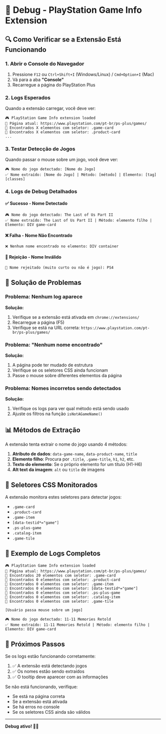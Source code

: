 # 🐛 Debug - PlayStation Game Info Extension

## 🔍 Como Verificar se a Extensão Está Funcionando

### 1. Abrir o Console do Navegador
1. Pressione `F12` ou `Ctrl+Shift+I` (Windows/Linux) / `Cmd+Option+I` (Mac)
2. Vá para a aba **"Console"**
3. Recarregue a página do PlayStation Plus

### 2. Logs Esperados

Quando a extensão carregar, você deve ver:

```
🎮 PlayStation Game Info extension loaded
📍 Página atual: https://www.playstation.com/pt-br/ps-plus/games/
🎯 Encontrados X elementos com seletor: .game-card
🎯 Encontrados X elementos com seletor: .product-card
...
```

### 3. Testar Detecção de Jogos

Quando passar o mouse sobre um jogo, você deve ver:

```
🎮 Nome do jogo detectado: [Nome do Jogo]
✅ Nome extraído: [Nome do Jogo] | Método: [método] | Elemento: [tag] [classes]
```

### 4. Logs de Debug Detalhados

#### ✅ **Sucesso - Nome Detectado**
```
🎮 Nome do jogo detectado: The Last of Us Part II
✅ Nome extraído: The Last of Us Part II | Método: elemento filho | Elemento: DIV game-card
```

#### ❌ **Falha - Nome Não Encontrado**
```
❌ Nenhum nome encontrado no elemento: DIV container
```

#### 🚫 **Rejeição - Nome Inválido**
```
🚫 Nome rejeitado (muito curto ou não é jogo): PS4
```

## 🔧 Solução de Problemas

### Problema: Nenhum log aparece
**Solução:**
1. Verifique se a extensão está ativada em `chrome://extensions/`
2. Recarregue a página (F5)
3. Verifique se está na URL correta: `https://www.playstation.com/pt-br/ps-plus/games/`

### Problema: "Nenhum nome encontrado"
**Solução:**
1. A página pode ter mudado de estrutura
2. Verifique se os seletores CSS ainda funcionam
3. Passe o mouse sobre diferentes elementos da página

### Problema: Nomes incorretos sendo detectados
**Solução:**
1. Verifique os logs para ver qual método está sendo usado
2. Ajuste os filtros na função `isNotAGameName()`

## 📊 Métodos de Extração

A extensão tenta extrair o nome do jogo usando 4 métodos:

1. **Atributo de dados**: `data-game-name`, `data-product-name`, `title`
2. **Elemento filho**: Procura por `.title`, `.game-title`, `h1`, `h2`, etc.
3. **Texto do elemento**: Se o próprio elemento for um título (H1-H6)
4. **Alt text da imagem**: `alt` ou `title` de imagens

## 🎯 Seletores CSS Monitorados

A extensão monitora estes seletores para detectar jogos:

- `.game-card`
- `.product-card`
- `.game-item`
- `[data-testid*="game"]`
- `.ps-plus-game`
- `.catalog-item`
- `.game-tile`

## 📝 Exemplo de Logs Completos

```
🎮 PlayStation Game Info extension loaded
📍 Página atual: https://www.playstation.com/pt-br/ps-plus/games/
🎯 Encontrados 20 elementos com seletor: .game-card
🎯 Encontrados 0 elementos com seletor: .product-card
🎯 Encontrados 0 elementos com seletor: .game-item
🎯 Encontrados 0 elementos com seletor: [data-testid*="game"]
🎯 Encontrados 0 elementos com seletor: .ps-plus-game
🎯 Encontrados 0 elementos com seletor: .catalog-item
🎯 Encontrados 0 elementos com seletor: .game-tile

[Usuário passa mouse sobre um jogo]

🎮 Nome do jogo detectado: 11-11 Memories Retold
✅ Nome extraído: 11-11 Memories Retold | Método: elemento filho | Elemento: DIV game-card
```

## 🚀 Próximos Passos

Se os logs estão funcionando corretamente:

1. ✅ A extensão está detectando jogos
2. ✅ Os nomes estão sendo extraídos
3. ✅ O tooltip deve aparecer com as informações

Se não está funcionando, verifique:
- Se está na página correta
- Se a extensão está ativada
- Se há erros no console
- Se os seletores CSS ainda são válidos

---

**Debug ativo! 🐛✨**
